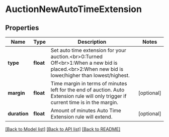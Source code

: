 # AuctionNewAutoTimeExtension

## Properties
Name | Type | Description | Notes
------------ | ------------- | ------------- | -------------
**type** | **float** | Set auto time extension for your auction.&lt;br&gt;0:Turned Off&lt;br&gt;1:When a new bid is placed.&lt;br&gt;2:When new bid is lower/higher than lowest/highest. | 
**margin** | **float** | Time margin in terms of minutes left for the end of auction. Auto Extension rule will only trigger if current time is in the margin. | [optional] 
**duration** | **float** | Amount of minutes Auto Time Extension rule will extend. | [optional] 

[[Back to Model list]](../README.md#documentation-for-models) [[Back to API list]](../README.md#documentation-for-api-endpoints) [[Back to README]](../README.md)


